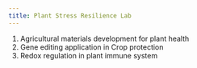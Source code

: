 ```yaml
---
title: Plant Stress Resilience Lab
---
```


1. Agricultural materials development for plant health
2. Gene editing application in Crop protection
3. Redox regulation in plant immune system
